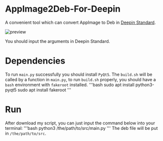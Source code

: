 # AppImage2Deb-For-Deepin
A convenient tool which can convert AppImage to Deb in [Deepin Standard](https://doc.chinauos.com/content/M7kCi3QB_uwzIp6HyF5J).

![preview](https://github.com/user-attachments/assets/80eab217-ef02-4fec-b339-38d3f11f2219)

You should input the arguments in Deepin Standard.
# Dependencies
To run `main.py` successfully you should install `PyQt5`.
The `build.sh` will be called by a function in `main.py`, to run `build.sh` properly, you should have a `bash` environment with `fakeroot` installed.
'''bash
sudo apt install python3-pyqt5
sudo apt install fakeroot
'''
# Run
After download my script, you can just input the command below into your terminal:
'''bash
python3 /the/path/to/src/main.py
'''
The deb file will be put in `/the/path/to/src`.
